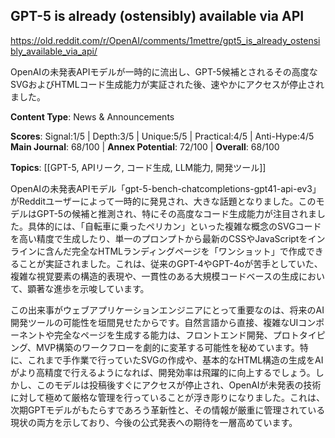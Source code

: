 ## GPT-5 is already (ostensibly) available via API

https://old.reddit.com/r/OpenAI/comments/1mettre/gpt5_is_already_ostensibly_available_via_api/

OpenAIの未発表APIモデルが一時的に流出し、GPT-5候補とされるその高度なSVGおよびHTMLコード生成能力が実証された後、速やかにアクセスが停止されました。

**Content Type**: News & Announcements

**Scores**: Signal:1/5 | Depth:3/5 | Unique:5/5 | Practical:4/5 | Anti-Hype:4/5
**Main Journal**: 68/100 | **Annex Potential**: 72/100 | **Overall**: 68/100

**Topics**: [[GPT-5, APIリーク, コード生成, LLM能力, 開発ツール]]

OpenAIの未発表APIモデル「gpt-5-bench-chatcompletions-gpt41-api-ev3」がRedditユーザーによって一時的に発見され、大きな話題となりました。このモデルはGPT-5の候補と推測され、特にその高度なコード生成能力が注目されました。具体的には、「自転車に乗ったペリカン」といった複雑な概念のSVGコードを高い精度で生成したり、単一のプロンプトから最新のCSSやJavaScriptをインラインに含んだ完全なHTMLランディングページを「ワンショット」で作成できることが実証されました。これは、従来のGPT-4やGPT-4oが苦手としていた、複雑な視覚要素の構造的表現や、一貫性のある大規模コードベースの生成において、顕著な進歩を示唆しています。

この出来事がウェブアプリケーションエンジニアにとって重要なのは、将来のAI開発ツールの可能性を垣間見せたからです。自然言語から直接、複雑なUIコンポーネントや完全なページを生成する能力は、フロントエンド開発、プロトタイピング、MVP構築のワークフローを劇的に変革する可能性を秘めています。特に、これまで手作業で行っていたSVGの作成や、基本的なHTML構造の生成をAIがより高精度で行えるようになれば、開発効率は飛躍的に向上するでしょう。しかし、このモデルは投稿後すぐにアクセスが停止され、OpenAIが未発表の技術に対して極めて厳格な管理を行っていることが浮き彫りになりました。これは、次期GPTモデルがもたらすであろう革新性と、その情報が厳重に管理されている現状の両方を示しており、今後の公式発表への期待を一層高めています。